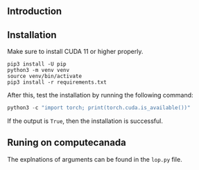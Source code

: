 
## Introduction



## Installation

Make sure to install CUDA 11 or higher properly.

```shell
pip3 install -U pip
python3 -m venv venv
source venv/bin/activate
pip3 install -r requirements.txt
```

After this, test the installation by running the following command:

```python
python3 -c "import torch; print(torch.cuda.is_available())"
```

If the output is `True`, then the installation is successful.

## Runing on computecanada


The explnations of arguments can be found in the `lop.py` file.

